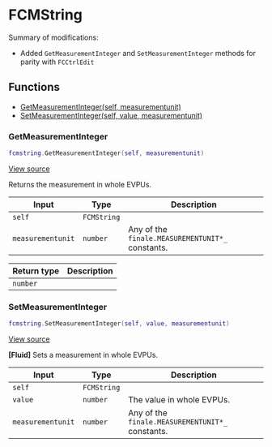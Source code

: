 # FCMString

Summary of modifications:
- Added `GetMeasurementInteger` and `SetMeasurementInteger` methods for parity with `FCCtrlEdit`

## Functions

- [GetMeasurementInteger(self, measurementunit)](#getmeasurementinteger)
- [SetMeasurementInteger(self, value, measurementunit)](#setmeasurementinteger)

### GetMeasurementInteger

```lua
fcmstring.GetMeasurementInteger(self, measurementunit)
```

[View source](https://github.com/finale-lua/lua-scripts/tree/master/src/mixin/FCMString.lua#L23)

Returns the measurement in whole EVPUs.

| Input | Type | Description |
| ----- | ---- | ----------- |
| `self` | `FCMString` |  |
| `measurementunit` | `number` | Any of the `finale.MEASUREMENTUNIT*_` constants. |

| Return type | Description |
| ----------- | ----------- |
| `number` |  |

### SetMeasurementInteger

```lua
fcmstring.SetMeasurementInteger(self, value, measurementunit)
```

[View source](https://github.com/finale-lua/lua-scripts/tree/master/src/mixin/FCMString.lua#L39)

**[Fluid]**
Sets a measurement in whole EVPUs.

| Input | Type | Description |
| ----- | ---- | ----------- |
| `self` | `FCMString` |  |
| `value` | `number` | The value in whole EVPUs. |
| `measurementunit` | `number` | Any of the `finale.MEASUREMENTUNIT*_` constants. |
